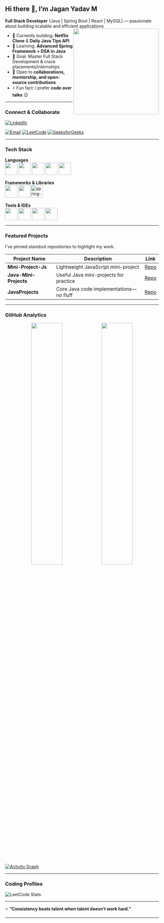 ## Hi there 👋, I’m **Jagan Yadav M**

**Full Stack Developer** (Java | Spring Boot | React | MySQL) — passionate about building scalable and efficient applications  
<img align="right" width="280" src="https://i.pinimg.com/originals/47/f0/34/47f0342cec72b800463bf003eac1257e.gif">

- 🔭 Currently building: **Netflix Clone** & **Daily Java Tips API**  
- 🌱 Learning: **Advanced Spring Framework + DSA in Java**  
- 🎯 Goal: Master Full Stack Development & crack placements/internships  
- 🤝 Open to **collaborations, mentorship, and open-source contributions**  
- ⚡ Fun fact: I prefer **code over talks** 😉

---

###  Connect & Collaborate
[![LinkedIn](https://img.shields.io/badge/LinkedIn-0077B5?style=for-the-badge&logo=linkedin&logoColor=white)](https://www.linkedin.com/in/jaganyv/)  

[![Email](https://img.shields.io/badge/Gmail-D14836?style=for-the-badge&logo=gmail&logoColor=white)](mailto:jaganyv1@gmail.com)
[![LeetCode](https://img.shields.io/badge/LeetCode-FFA116?style=for-the-badge&logo=leetcode&logoColor=white)](https://leetcode.com/u/jaganyv/)
[![GeeksforGeeks](https://img.shields.io/badge/GeeksforGeeks-0F9D58?style=for-the-badge&logo=GeeksforGeeks&logoColor=white)](https://www.geeksforgeeks.org/user/jaganyv/)


---

###  Tech Stack

**Languages**  
<img height="40" width="40" src="https://img.icons8.com/color/48/java-coffee-cup-logo.png"/> <img height="40" width="40" src="https://img.icons8.com/color/48/javascript.png"/> <img height="40" width="40" src="https://img.icons8.com/color/48/html-5.png"/> <img height="40" width="40" src="https://img.icons8.com/color/48/css3.png"/> <img height="40" width="40" src="https://img.icons8.com/fluency/48/mysql-logo.png"/>

**Frameworks & Libraries**  
<img height="40" width="40" src="https://img.icons8.com/color/48/spring-logo.png"/> <img height="40" width="40" src="https://img.icons8.com/color/48/react-native.png"/><img width="40" height="40" src="https://img.icons8.com/office/40/spring-logo.png" alt="spring-logo"/>


**Tools & IDEs**  
<img height="40" width="40" src="https://img.icons8.com/color/48/intellij-idea.png"/> <img height="40" width="40" src="https://img.icons8.com/color/48/eclipse.png"/> <img height="40" width="40" src="https://img.icons8.com/color/48/visual-studio-code-2019.png"/> <img height="40" width="40" src="https://img.icons8.com/color/48/git.png"/>

---

###  Featured Projects
I've pinned standout repositories to highlight my work:

| Project Name         | Description                                  | Link |
|----------------------|----------------------------------------------|------|
| **Mini-Project-Js**  | Lightweight JavaScript mini-project          | [Repo](https://github.com/jaganyv/Mini-Project-Js) |
| **Java-Mini-Projects** | Useful Java mini-projects for practice      | [Repo](https://github.com/jaganyv/Java-Mini-Projects) |
| **JavaProjects**     | Core Java code implementations—no fluff      | [Repo](https://github.com/jaganyv/JavaProjects) |


---

###  GitHub Analytics

<p align="center">
  <img src="https://github-readme-stats.vercel.app/api?username=jaganyv&show_icons=true&theme=tokyonight" width="45%"/>
  <img src="https://github-readme-streak-stats.herokuapp.com/?user=jaganyv&theme=tokyonight" width="45%"/>
</p>


[![Activity Graph](https://github-readme-activity-graph.vercel.app/graph?username=jaganyv&bg_color=0f0f0f&color=ffffff&line=4CAF50&point=ffffff&area=true&hide_border=true)](https://github.com/ashutosh00710/github-readme-activity-graph)

---

###  Coding Profiles
![LeetCode Stats](https://leetcard.jacoblin.cool/jaganyv?theme=dark&font=Source%20Code%20Pro&ext=contest)
  


---

⭐ **“Consistency beats talent when talent doesn’t work hard.”**

---



